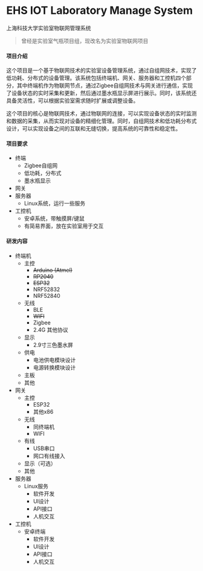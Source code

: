 # EHS IOT Laboratory Manage System

上海科技大学实验室物联网管理系统

> 曾经是实验室气瓶项目组，现改名为实验室物联网项目

#### 项目介绍

这个项目是一个基于物联网技术的实验室设备管理系统，通过自组网技术，实现了低功耗、分布式的设备管理。该系统包括终端机、网关、服务器和工控机四个部分，其中终端机作为物联网节点，通过Zigbee自组网技术与网关进行通信，实现了设备状态的实时采集和更新，然后通过墨水瓶显示屏进行展示。同时，该系统还具备灵活性，可以根据实验室需求随时扩展或调整设备。

这个项目的核心是物联网技术，通过物联网的连接，可以实现设备状态的实时监测和数据的采集，从而实现对设备的精细化管理。同时，自组网技术和低功耗分布式设计，可以实现设备之间的互联和无缝切换，提高系统的可靠性和稳定性。

#### 项目要求

* 终端
  * Zigbee自组网
  * 低功耗，分布式
  * 墨水瓶显示
* 网关
* 服务器
  * Linux系统，运行一些服务
* 工控机
  * 安卓系统，带触摸屏/键鼠
  * 有简易界面，放在实验室用于交互

#### 研发内容

* 终端机
  * 主控
    * ~~Arduino (Atmel)~~
    * ~~RP2040~~
    * ~~ESP32~~
    * NRF52832
    * NRF52840
  * 无线
    * BLE
    * ~~WIFI~~
    * Zigbee
    * 2.4G 其他协议
  * 显示
    * 2.9寸三色墨水屏
  * 供电
    * 电池供电模块设计
    * 电源转换模块设计
  * 主板
  * 其他
* 网关
  * 主控
    * ESP32
    * 其他x86
  * 无线
    * 同终端机
    * WIFI
  * 有线
    * USB串口
    * 网口有线接入
  * 显示（可选）
  * 其他
* 服务器
  * Linux服务
    * 软件开发
    * UI设计
    * API接口
    * 人机交互
* 工控机
  * 安卓终端
    * 软件开发
    * UI设计
    * API接口
    * 人机交互
